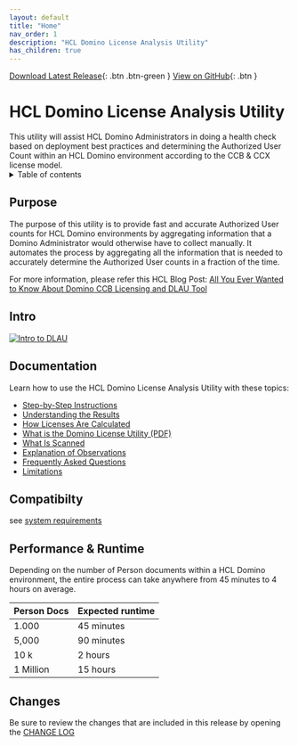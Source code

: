 ```yaml
---
layout: default
title: "Home"
nav_order: 1
description: "HCL Domino License Analysis Utility"
has_children: true
---
```


[Download Latest Release](https://github.com/HCL-TECH-SOFTWARE/domino-license-analysis-utility-DLAU/releases/latest){: .btn .btn-green }
[View on GitHub](https://github.com/HCL-TECH-SOFTWARE/domino-license-analysis-utility-DLAU/){: .btn }

<h1> HCL Domino License Analysis Utility</h1>
This utility will assist HCL Domino Administrators in doing a health check based on deployment best practices and determining the Authorized User Count within an HCL Domino environment according to the CCB & CCX license model.

<details close markdown="block">
  <summary>
    Table of contents
  </summary>
  {: .text-delta }
1. TOC
{:toc}
</details>

## Purpose

The purpose of this utility is to provide fast and accurate Authorized User counts for HCL Domino environments by aggregating information that a Domino Administrator would otherwise have to collect manually. It automates the process by aggregating all the information that is needed to accurately determine the Authorized User counts in a fraction of the time.

For more information, please refer this HCL Blog Post: 
[All You Ever Wanted to Know About Domino CCB Licensing and DLAU Tool](https://blog.hcltechsw.com/domino/all-you-ever-wanted-to-know-about-domino-ccb-licensing-and-dlau-tool/?referrer=opensource.hcltechsw.com/domino-license-analysis-utility-DLAU/)

## Intro

[![Intro to DLAU](https://img.youtube.com/vi/zBPAdHMGzzo/0.jpg)](https://yewtu.be/embed/zBPAdHMGzzo)

## Documentation
Learn how to use the HCL Domino License Analysis Utility with these topics:

* [Step-by-Step Instructions](instructions.md)
* [Understanding the Results](results.md)
* [How Licenses Are Calculated](licensecalc.md)
* [What is the Domino License Utility (PDF)](assets/pdf/what-Is-the-domino-license-analysis-utility.pdf)
* [What Is Scanned](scanning.md)
* [Explanation of Observations](observations.md)
* [Frequently Asked Questions](faqs.md)
* [Limitations](limitations.md)

## Compatibilty

see [system requirements](requirements.md)
## Performance & Runtime

Depending on the number of Person documents within a HCL Domino environment, the entire process can take anywhere from 45 minutes to 4 hours on average.

Person Docs | Expected runtime 
--- | --- 
1.000 | 45 minutes
5,000 | 90 minutes
10 k | 2 hours
1 Million | 15 hours

## Changes

Be sure to review the changes that are included in this release by opening the [CHANGE LOG](changelog.md)
